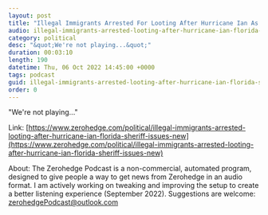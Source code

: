 ```yaml
---
layout: post
title: "Illegal Immigrants Arrested For Looting After Hurricane Ian As Florida Sheriff Issues New Warning"
audio: illegal-immigrants-arrested-looting-after-hurricane-ian-florida-sheriff-issues-new-0
category: political
desc: "&quot;We're not playing...&quot;"
duration: 00:03:10
length: 190
datetime: Thu, 06 Oct 2022 14:45:00 +0000
tags: podcast
guid: illegal-immigrants-arrested-looting-after-hurricane-ian-florida-sheriff-issues-new-0
order: 0
---
```

&quot;We're not playing...&quot;

Link: [https://www.zerohedge.com/political/illegal-immigrants-arrested-looting-after-hurricane-ian-florida-sheriff-issues-new](https://www.zerohedge.com/political/illegal-immigrants-arrested-looting-after-hurricane-ian-florida-sheriff-issues-new)

About: The Zerohedge Podcast is a non-commercial, automated program, designed to give people a way to get news from Zerohedge in an audio format.  I am actively working on tweaking and improving the setup to create a better listening experience (September 2022).  Suggestions are welcome: [zerohedgePodcast@outlook.com](mailto:zerohedgePodcast@outlook.com)